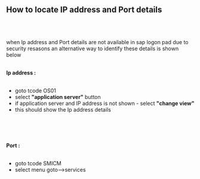 ## How to locate IP address and Port details

</br></br>

when Ip address and Port details are not available in sap logon pad due to security resasons an alternative way to identify these details is shown below 
</br></br>

**Ip address :**
</br></br>

 
- goto tcode OS01 
- select **"application server"** button
- if application server and IP address is not shown - select **"change view"** 
- this should show the Ip address details  

</br></br>
</br>

**Port :**
</br></br>

 
- goto tcode SMICM 
- select menu goto-->services 
